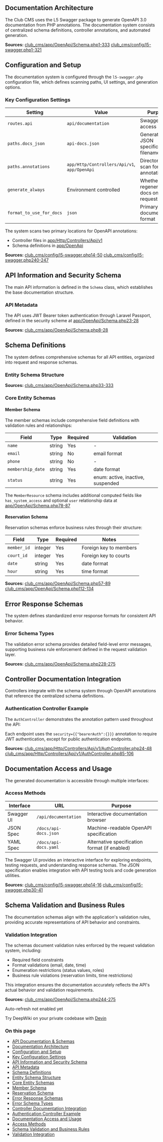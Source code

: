 ## Documentation Architecture

The Club CMS uses the L5 Swagger package to generate OpenAPI 3.0 documentation from PHP annotations. The documentation system consists of centralized schema definitions, controller annotations, and automated generation.

**Sources:** [club\_cms/app/OpenApi/Schema.php1-333]() [club\_cms/config/l5-swagger.php1-321]()

## Configuration and Setup

The documentation system is configured through the `l5-swagger.php` configuration file, which defines scanning paths, UI settings, and generation options.

### Key Configuration Settings

| Setting | Value | Purpose |
| --- | --- | --- |
| `routes.api` | `api/documentation` | Swagger UI access route |
| `paths.docs_json` | `api-docs.json` | Generated JSON specification filename |
| `paths.annotations` | `app/Http/Controllers/Api/v1`, `app/OpenApi` | Directories to scan for annotations |
| `generate_always` | Environment controlled | Whether to regenerate docs on each request |
| `format_to_use_for_docs` | `json` | Primary documentation format |

The system scans two primary locations for OpenAPI annotations:

* Controller files in [app/Http/Controllers/Api/v1]()
* Schema definitions in [app/OpenApi]()

**Sources:** [club\_cms/config/l5-swagger.php14-50]() [club\_cms/config/l5-swagger.php240-247]()

## API Information and Security Schema

The main API information is defined in the `Schema` class, which establishes the base documentation structure.

### API Metadata

The API uses JWT Bearer token authentication through Laravel Passport, defined in the security scheme at [app/OpenApi/Schema.php23-28]()

**Sources:** [club\_cms/app/OpenApi/Schema.php8-28]()

## Schema Definitions

The system defines comprehensive schemas for all API entities, organized into request and response schemas.

### Entity Schema Structure

**Sources:** [club\_cms/app/OpenApi/Schema.php33-333]()

### Core Entity Schemas

#### Member Schema

The member schemas include comprehensive field definitions with validation rules and relationships:

| Field | Type | Required | Validation |
| --- | --- | --- | --- |
| `name` | string | Yes | - |
| `email` | string | No | email format |
| `phone` | string | No | - |
| `membership_date` | string | Yes | date format |
| `status` | string | Yes | enum: active, inactive, suspended |

The `MemberResource` schema includes additional computed fields like `has_system_access` and optional `user` relationship data at [app/OpenApi/Schema.php78-87]()

#### Reservation Schema

Reservation schemas enforce business rules through their structure:

| Field | Type | Required | Notes |
| --- | --- | --- | --- |
| `member_id` | integer | Yes | Foreign key to members |
| `court_id` | integer | Yes | Foreign key to courts |
| `date` | string | Yes | date format |
| `hour` | string | Yes | time format |

**Sources:** [club\_cms/app/OpenApi/Schema.php57-89]() [club\_cms/app/OpenApi/Schema.php112-134]()

## Error Response Schemas

The system defines standardized error response formats for consistent API behavior.

### Error Schema Types

The validation error schema provides detailed field-level error messages, supporting business rule enforcement defined in the request validation layer.

**Sources:** [club\_cms/app/OpenApi/Schema.php228-275]()

## Controller Documentation Integration

Controllers integrate with the schema system through OpenAPI annotations that reference the centralized schema definitions.

### Authentication Controller Example

The `AuthController` demonstrates the annotation pattern used throughout the API:

Each endpoint uses the `security={{"bearerAuth":{}}}` annotation to require JWT authentication, except for public authentication endpoints.

**Sources:** [club\_cms/app/Http/Controllers/Api/v1/AuthController.php24-48]() [club\_cms/app/Http/Controllers/Api/v1/AuthController.php85-106]()

## Documentation Access and Usage

The generated documentation is accessible through multiple interfaces:

### Access Methods

| Interface | URL | Purpose |
| --- | --- | --- |
| Swagger UI | `/api/documentation` | Interactive documentation browser |
| JSON Spec | `/docs/api-docs.json` | Machine-readable OpenAPI specification |
| YAML Spec | `/docs/api-docs.yaml` | Alternative specification format (if enabled) |

The Swagger UI provides an interactive interface for exploring endpoints, testing requests, and understanding response schemas. The JSON specification enables integration with API testing tools and code generation utilities.

**Sources:** [club\_cms/config/l5-swagger.php14-16]() [club\_cms/config/l5-swagger.php30-41]()

## Schema Validation and Business Rules

The documentation schemas align with the application's validation rules, providing accurate representations of API behavior and constraints.

### Validation Integration

The schemas document validation rules enforced by the request validation system, including:

* Required field constraints
* Format validations (email, date, time)
* Enumeration restrictions (status values, roles)
* Business rule violations (reservation limits, time restrictions)

This integration ensures the documentation accurately reflects the API's actual behavior and validation requirements.

**Sources:** [club\_cms/app/OpenApi/Schema.php244-275]()

Auto-refresh not enabled yet

Try DeepWiki on your private codebase with [Devin]()

### On this page

* [API Documentation & Schemas]()
* [Documentation Architecture]()
* [Configuration and Setup]()
* [Key Configuration Settings]()
* [API Information and Security Schema]()
* [API Metadata]()
* [Schema Definitions]()
* [Entity Schema Structure]()
* [Core Entity Schemas]()
* [Member Schema]()
* [Reservation Schema]()
* [Error Response Schemas]()
* [Error Schema Types]()
* [Controller Documentation Integration]()
* [Authentication Controller Example]()
* [Documentation Access and Usage]()
* [Access Methods]()
* [Schema Validation and Business Rules]()
* [Validation Integration]()
